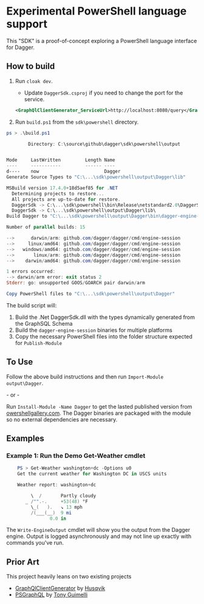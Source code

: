 # Experimental PowerShell language support

This "SDK" is a proof-of-concept exploring a PowerShell language interface for Dagger.

## How to build

1. Run `cloak dev`.
    - Update `DaggerSdk.csproj` if you need to change the port for the service.

     ```xml
     <GraphQlClientGenerator_ServiceUrl>http://localhost:8080/query</GraphQlClientGenerator_ServiceUrl>
     ```

1. Run `build.ps1` from the `sdk\powershell` directory.

```powershell
ps > .\build.ps1

        Directory: C:\source\github\dagger\sdk\powershell\output


Mode     LastWritten         Length Name
----     -----------         ------ ----
d----    now                        Dagger
Generate Source Types to "C:\...\sdk\powershell\output\Dagger\lib"

MSBuild version 17.4.0+18d5aef85 for .NET
  Determining projects to restore...
  All projects are up-to-date for restore.
  DaggerSdk -> C:\...\sdk\powershell\bin\Release\netstandard2.0\DaggerSdk.dll
  DaggerSdk -> C:\...\sdk\powershell\output\Dagger\lib\
Build Dagger to "C:\...\sdk\powershell\output\Dagger\bin\dagger-engine-session_{{.OS}}_{{.Arch}}"

Number of parallel builds: 15

-->      darwin/arm: github.com/dagger/dagger/cmd/engine-session
-->     linux/amd64: github.com/dagger/dagger/cmd/engine-session
-->   windows/amd64: github.com/dagger/dagger/cmd/engine-session
-->       linux/arm: github.com/dagger/dagger/cmd/engine-session
-->    darwin/amd64: github.com/dagger/dagger/cmd/engine-session

1 errors occurred:
--> darwin/arm error: exit status 2
Stderr: go: unsupported GOOS/GOARCH pair darwin/arm

Copy PowerShell files to "C:\...\sdk\powershell\output\Dagger"
```

The build script will:

1. Build the .Net DaggerSdk.dll with the types dynamically generated from the GraphSQL Schema
2. Build the `dagger-engine-session` binaries for multiple platforms
3. Copy the necessary PowerShell files into the folder structure expected for `Publish-Module`

## To Use

Follow the above build instructions and then run `Import-Module output\Dagger`.

\- or -

Run `Install-Module -Name Dagger` to get the lasted published version from [owershellgallery.com](https://www.powershellgallery.com/packages/Dagger/0.0.4).
The Dagger binaries are packaged with the module so no external dependencies are necessary.

## Examples

### Example 1: Run the Demo Get-Weather cmdlet

```powershell
    PS > Get-Weather washington+dc -Options u0
    Get the current weather for Washington DC in USCS units

    Weather report: washington+dc

         \  /       Partly cloudy
       _ /"".-.     +53(48) °F
         \_(   ).   ↘ 13 mph
         /(___(__)  9 mi
                0.0 in
```

The `Write-EngineOutput` cmdlet will show you the output from the Dagger engine.
Output is logged asynchronously and may not line up exactly with commands you've run.

## Prior Art

This project heavily leans on two existing projects

- [GraphQlClientGenerator](https://github.com/Husqvik/GraphQlClientGenerator) by [Husqvik](https://github.com/Husqvik)
- [PSGraphQL](https://github.com/anthonyg-1/PSGraphQL) by [Tony Guimelli](https://github.com/anthonyg-1)
